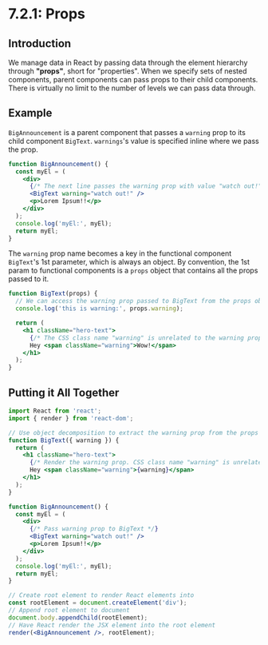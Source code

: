 # 7.2.1: Props

## Introduction

We manage data in React by passing data through the element hierarchy through **"props"**, short for "properties". When we specify sets of nested components, parent components can pass props to their child components. There is virtually no limit to the number of levels we can pass data through.

## Example

`BigAnnouncement` is a parent component that passes a `warning` prop to its child component `BigText`. `warnings`'s value is specified inline where we pass the prop.

```jsx
function BigAnnouncement() {
  const myEl = (
    <div>
      {/* The next line passes the warning prop with value "watch out!" */}
      <BigText warning="watch out!" />
      <p>Lorem Ipsum!!</p>
    </div>
  );
  console.log('myEl:', myEl);
  return myEl;
}
```

The `warning` prop name becomes a key in the functional component `BigText`'s 1st parameter, which is always an object. By convention, the 1st param to functional components is a `props` object that contains all the props passed to it.

```jsx
function BigText(props) {
  // We can access the warning prop passed to BigText from the props object.
  console.log('this is warning:', props.warning);

  return (
    <h1 className="hero-text">
      {/* The CSS class name "warning" is unrelated to the warning prop */}
      Hey <span className="warning">Wow!</span>
    </h1>
  );
}
```

## Putting it All Together

```jsx
import React from 'react';
import { render } from 'react-dom';

// Use object decomposition to extract the warning prop from the props param.
function BigText({ warning }) {
  return (
    <h1 className="hero-text">
      {/* Render the warning prop. CSS class name "warning" is unrelated. */}
      Hey <span className="warning">{warning}</span>
    </h1>
  );
}

function BigAnnouncement() {
  const myEl = (
    <div>
      {/* Pass warning prop to BigText */}
      <BigText warning="watch out!" />
      <p>Lorem Ipsum!!</p>
    </div>
  );
  console.log('myEl:', myEl);
  return myEl;
}

// Create root element to render React elements into
const rootElement = document.createElement('div');
// Append root element to document
document.body.appendChild(rootElement);
// Have React render the JSX element into the root element
render(<BigAnnouncement />, rootElement);
```

